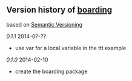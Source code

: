 ## Version history of [boarding](http://pub.dartlang.org/packages/boarding)

based on [Semantic Versioning](http://semver.org/)

*0.1.1* 2014-0?-??

+ use var for a local variable in the ttt example

*0.1.0* 2014-02-10

+ create the boarding package

